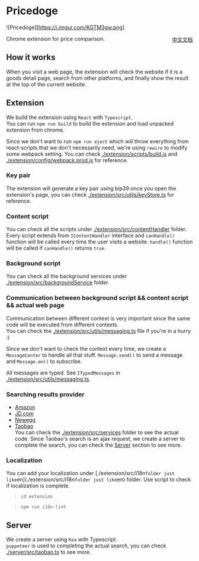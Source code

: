 # Pricedoge

![Pricedoge][https://i.imgur.com/KGTM3gw.png]

<div style="float: right;"><a href="./README-zh_CN.md">中文文档</a></div>


Chrome extension for price comparison.

## How it works

When you visit a web page, the extension will check the website if it is a goods detail page, search from other platforms, and finally show the result at the top of the current website.

## Extension

We build the extension using `React` with `Typescript`.  
You can run `npm run build` to build the extension and load unpacked extension from chrome.

Since we don't want to run `npm run eject` which will throw everything from react-scripts that we don't necessarily need, we're using `rewire` to modify some webpack setting. You can check [./extension/scripts/build.js](./extension/scripts/build.js) and [./extension/config/webpack.prod.js](./extension/config/webpack.prod.js) for reference.

### Key pair

The extension will generate a key pair using bip39 once you open the extension's page, you can check [./extension/src/utils/keyStore.ts](./extension/src/utils/keyStore.ts) for reference.

### Content script

You can check all the scripts under [./extension/src/contentHandler](./extension/src/contentHandler) folder.
Every script extends from `IContentHandler` interface and `canHandle()` function will be called every time the user visits a website. `handle()` function will be called if `canHandle()` returns `true`.

### Background script

You can check all the background services under [./extension/src/backgroundService](./extension/src/backgroundService) folder.

### Communication between background script && content script && actual web page

Communication between different context is very important since the same code will be executed from different contexts.  
You can check the [./extension/src/utils/messaging.ts](./extension/src/utils/messaging.ts) file if you're in a hurry :)

Since we don't want to check the context every time, we create a `MessageCenter` to handle all that stuff. `Message.send()` to send a message and `Message.on()` to subscribe.

All messages are typed. See `ITypedMessages` in [./extension/src/utils/messaging.ts](./extension/src/utils/messaging.ts).

### Searching results provider

-   [Amazon](https://amazon.com)
-   [JD.com](https://jd.com)
-   [Newegg](https://newegg.com)
-   [Taobao](https://taobao.com)  
    You can check the [./extension/src/services](./extension/src/services) folder to see the actual code.
    Since Taobao's search is an ajax request, we create a server to complete the search, you can check the [Server](#Server) section to see more.

### Localization

You can add your localization under [./extension/src/i18n` folder just like `en](./extension/src/i18n`folder just like`en) folder.
Use script to check if localization is complete.

> `cd extension`

> `npm run i18n-lint`

## Server

We create a server using `Koa` with Typescript.  
`puppeteer` is used to completing the actual search, you can check [./server/src/taobao.ts](./server/src/taobao.ts) to see more.

